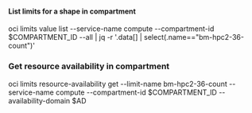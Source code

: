 #### List limits for a shape in compartment
oci limits value list --service-name compute --compartment-id $COMPARTMENT_ID --all | jq -r '.data[] | select(.name=="bm-hpc2-36-count")'

### Get resource availability in compartment
oci limits resource-availability get --limit-name bm-hpc2-36-count --service-name compute --compartment-id $COMPARTMENT_ID --availability-domain $AD
